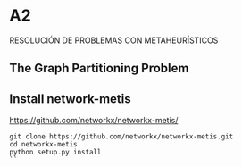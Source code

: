 # A2
RESOLUCIÓN DE PROBLEMAS CON METAHEURÍSTICOS

## The Graph Partitioning Problem

## Install network-metis
https://github.com/networkx/networkx-metis/
```
git clone https://github.com/networkx/networkx-metis.git
cd networkx-metis
python setup.py install
``
